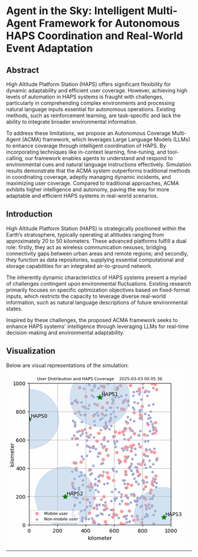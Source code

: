 # Agent in the Sky: Intelligent Multi-Agent Framework for Autonomous HAPS Coordination and Real-World Event Adaptation

## Abstract
High Altitude Platform Station (HAPS) offers significant flexibility for dynamic adaptability and efficient user coverage. However, achieving high levels of automation in HAPS systems is fraught with challenges, particularly in comprehending complex environments and processing natural language inputs essential for autonomous operations. Existing methods, such as reinforcement learning, are task-specific and lack the ability to integrate broader environmental information. 

To address these limitations, we propose an Autonomous Coverage Multi-Agent (ACMA) framework, which leverages Large Language Models (LLMs) to enhance coverage through intelligent coordination of HAPS. By incorporating techniques like in-context learning, fine-tuning, and tool-calling, our framework enables agents to understand and respond to environmental cues and natural language instructions effectively. Simulation results demonstrate that the ACMA system outperforms traditional methods in coordinating coverage, adeptly managing dynamic incidents, and maximizing user coverage. Compared to traditional approaches, ACMA exhibits higher intelligence and autonomy, paving the way for more adaptable and efficient HAPS systems in real-world scenarios.

## Introduction
High Altitude Platform Station (HAPS) is strategically positioned within the Earth’s stratosphere, typically operating at altitudes ranging from approximately 20 to 50 kilometers. These advanced platforms fulfill a dual role: firstly, they act as wireless communication nexuses, bridging connectivity gaps between urban areas and remote regions; and secondly, they function as data repositories, supplying essential computational and storage capabilities for an integrated air-to-ground network.

The inherently dynamic characteristics of HAPS systems present a myriad of challenges contingent upon environmental fluctuations. Existing research primarily focuses on specific optimization objectives based on fixed-format inputs, which restricts the capacity to leverage diverse real-world information, such as natural language descriptions of future environmental states.

Inspired by these challenges, the proposed ACMA framework seeks to enhance HAPS systems' intelligence through leveraging LLMs for real-time decision-making and environmental adaptability.

## Visualization
Below are visual representations of the simulation:

![Optimization Process](result_paper/no_event/CoverageMap/Agent_gif.gif)


---


